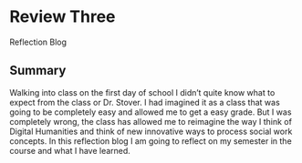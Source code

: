 # Review Three

Reflection Blog

## Summary

Walking into class on the first day of school I didn’t quite know what to expect from the class or Dr. Stover. I had imagined it as a class that was going to be completely easy and allowed me to get a easy grade. But I was completely wrong, the class has allowed me to reimagine the way I think of Digital Humanities and think of new innovative ways to process social work concepts. In this reflection blog I am going to reflect on my semester in the course and what I have learned.
